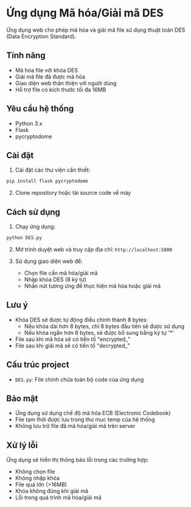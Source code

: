 # Ứng dụng Mã hóa/Giải mã DES

Ứng dụng web cho phép mã hóa và giải mã file sử dụng thuật toán DES (Data Encryption Standard).

## Tính năng

- Mã hóa file với khóa DES
- Giải mã file đã được mã hóa
- Giao diện web thân thiện với người dùng
- Hỗ trợ file có kích thước tối đa 16MB

## Yêu cầu hệ thống

- Python 3.x
- Flask
- pycryptodome

## Cài đặt

1. Cài đặt các thư viện cần thiết:
```bash
pip install flask pycryptodome
```

2. Clone repository hoặc tải source code về máy

## Cách sử dụng

1. Chạy ứng dụng:
```bash
python DES.py
```

2. Mở trình duyệt web và truy cập địa chỉ: `http://localhost:5000`

3. Sử dụng giao diện web để:
   - Chọn file cần mã hóa/giải mã
   - Nhập khóa DES (8 ký tự)
   - Nhấn nút tương ứng để thực hiện mã hóa hoặc giải mã

## Lưu ý

- Khóa DES sẽ được tự động điều chỉnh thành 8 bytes:
  - Nếu khóa dài hơn 8 bytes, chỉ 8 bytes đầu tiên sẽ được sử dụng
  - Nếu khóa ngắn hơn 8 bytes, sẽ được bổ sung bằng ký tự '*'
- File sau khi mã hóa sẽ có tiền tố "encrypted_"
- File sau khi giải mã sẽ có tiền tố "decrypted_"

## Cấu trúc project

- `DES.py`: File chính chứa toàn bộ code của ứng dụng

## Bảo mật

- Ứng dụng sử dụng chế độ mã hóa ECB (Electronic Codebook)
- File tạm thời được lưu trong thư mục temp của hệ thống
- Không lưu trữ file đã mã hóa/giải mã trên server

## Xử lý lỗi

Ứng dụng sẽ hiển thị thông báo lỗi trong các trường hợp:
- Không chọn file
- Không nhập khóa
- File quá lớn (>16MB)
- Khóa không đúng khi giải mã
- Lỗi trong quá trình mã hóa/giải mã
